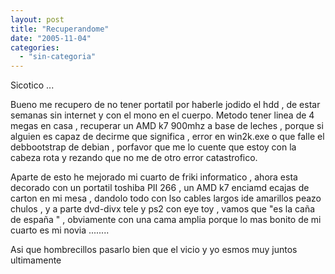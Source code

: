 ```yaml
---
layout: post
title: "Recuperandome"
date: "2005-11-04"
categories: 
  - "sin-categoria"
---
```


Sicotico ...

Bueno me recupero de no tener portatil por haberle jodido el hdd , de estar semanas sin internet y con el mono en el cuerpo. Metodo tener linea de 4 megas en casa , recuperar un AMD k7 900mhz a base de leches , porque si alguien es capaz de decirme que significa , error en win2k.exe o que falle el debbootstrap de debian , porfavor que me lo cuente que estoy con la cabeza rota y rezando que no me de otro error catastrofico.

Aparte de esto he mejorado mi cuarto de friki informatico , ahora esta decorado con un portatil toshiba PII 266 , un AMD k7 enciamd ecajas de carton en mi mesa , dandolo todo con lso cables largos ide amarillos peazo chulos , y a parte dvd-divx tele y ps2 con eye toy , vamos que "es la caña de españa " , obviamente con una cama amplia porque lo mas bonito de mi cuarto es mi novia ........

Asi que hombrecillos pasarlo bien que el vicio y yo esmos muy juntos ultimamente
